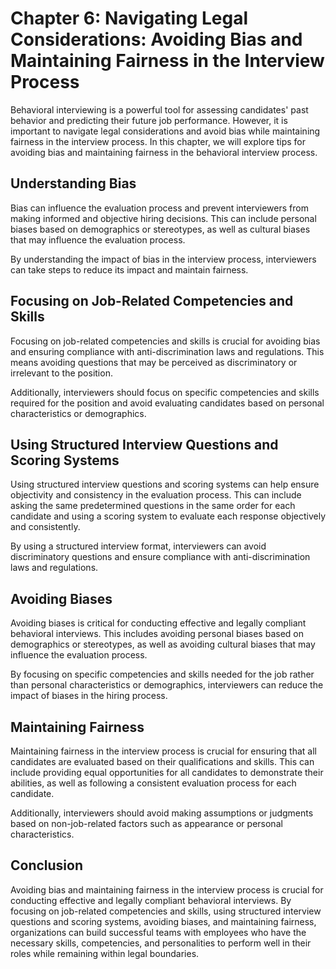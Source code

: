 Chapter 6: Navigating Legal Considerations: Avoiding Bias and Maintaining Fairness in the Interview Process
===========================================================================================================

Behavioral interviewing is a powerful tool for assessing candidates' past behavior and predicting their future job performance. However, it is important to navigate legal considerations and avoid bias while maintaining fairness in the interview process. In this chapter, we will explore tips for avoiding bias and maintaining fairness in the behavioral interview process.

Understanding Bias
------------------

Bias can influence the evaluation process and prevent interviewers from making informed and objective hiring decisions. This can include personal biases based on demographics or stereotypes, as well as cultural biases that may influence the evaluation process.

By understanding the impact of bias in the interview process, interviewers can take steps to reduce its impact and maintain fairness.

Focusing on Job-Related Competencies and Skills
-----------------------------------------------

Focusing on job-related competencies and skills is crucial for avoiding bias and ensuring compliance with anti-discrimination laws and regulations. This means avoiding questions that may be perceived as discriminatory or irrelevant to the position.

Additionally, interviewers should focus on specific competencies and skills required for the position and avoid evaluating candidates based on personal characteristics or demographics.

Using Structured Interview Questions and Scoring Systems
--------------------------------------------------------

Using structured interview questions and scoring systems can help ensure objectivity and consistency in the evaluation process. This can include asking the same predetermined questions in the same order for each candidate and using a scoring system to evaluate each response objectively and consistently.

By using a structured interview format, interviewers can avoid discriminatory questions and ensure compliance with anti-discrimination laws and regulations.

Avoiding Biases
---------------

Avoiding biases is critical for conducting effective and legally compliant behavioral interviews. This includes avoiding personal biases based on demographics or stereotypes, as well as avoiding cultural biases that may influence the evaluation process.

By focusing on specific competencies and skills needed for the job rather than personal characteristics or demographics, interviewers can reduce the impact of biases in the hiring process.

Maintaining Fairness
--------------------

Maintaining fairness in the interview process is crucial for ensuring that all candidates are evaluated based on their qualifications and skills. This can include providing equal opportunities for all candidates to demonstrate their abilities, as well as following a consistent evaluation process for each candidate.

Additionally, interviewers should avoid making assumptions or judgments based on non-job-related factors such as appearance or personal characteristics.

Conclusion
----------

Avoiding bias and maintaining fairness in the interview process is crucial for conducting effective and legally compliant behavioral interviews. By focusing on job-related competencies and skills, using structured interview questions and scoring systems, avoiding biases, and maintaining fairness, organizations can build successful teams with employees who have the necessary skills, competencies, and personalities to perform well in their roles while remaining within legal boundaries.
